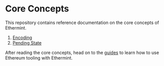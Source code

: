 <!--
order: false
parent:
  order: 4
-->

# Core Concepts

This repository contains reference documentation on the core concepts of Ethermint.

1. [Encoding](./encoding.md)
2. [Pending State](./pending_state.md)

After reading the core concepts, head on to the [guides](../guides/README.md) to learn how to use Ethereum tooling with Ethermint.
